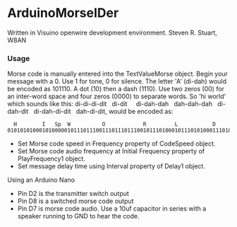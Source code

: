 # ArduinoMorseIDer
Written in Visuino openwire development environment.
Steven R. Stuart, W8AN

### Usage
Morse code is manually entered into the TextValueMorse object. Begin your message with a 0. Use 1 for tone, 0 for silence. The letter 'A' (di-dah) would be encoded as 101110. A dot (10) then a dash (1110). Use two zeros (00) for an inter-word space and four zeros (0000) to separate words. So 'hi world' which sounds like this: di-di-di-dit &nbsp; di-dit &nbsp; &nbsp; di-dah-dah &nbsp; dah-dah-dah &nbsp; di-dah-dit &nbsp; di-dah-di-dit &nbsp; dah-di-dit, would be encoded as:
```
  H        I   Sp  W          O            R         L           D
0101010100010100000101110111001110111011100101110100010111010100011101010
```

- Set Morse code speed in Frequency property of CodeSpeed object.
- Set Morse code audio frequency at Initial Frequency property of PlayFrequency1 object.
- Set message delay time using Interval property of Delay1 object.

Using an Arduino Nano
- Pin D2 is the transmitter switch output
- Pin D8 is a switched morse code output
- Pin D7 is morse code audio. Use a 10uf capacitor in series with a speaker running to GND to hear the code.


